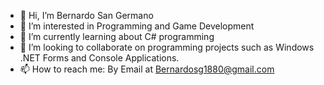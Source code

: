 - 👋 Hi, I’m Bernardo San Germano
- 👀 I’m interested in Programming and Game Development
- 🌱 I’m currently learning about C# programming
- 💞️ I’m looking to collaborate on programming projects such as Windows .NET Forms and Console Applications.
- 📫 How to reach me: By Email at Bernardosg1880@gmail.com

<!---
HKPepsi/HKPepsi is a ✨ special ✨ repository because its `README.md` (this file) appears on your GitHub profile.
You can click the Preview link to take a look at your changes.
--->
